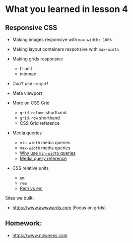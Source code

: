 # What you learned in lesson 4

## Responsive CSS

- Making images responsive with `max-width: 100%`
- Making layout containers responsive  with `max-width`
- Making grids responsive
  + fr unit
  + minmax
- Don't use `height`!
- Meta viewport

- More on CSS Grid
  + `grid-column` shorthand
  + `grid-row` shorthand
  + CSS Grid reference

- Media queries
  + `min-width` media queries
  + `max-width` media queries
  + [Why use `min-width` queries](https://zellwk.com/blog/how-to-write-mobile-first-css/)
  + [Media query reference](https://developer.mozilla.org/en-US/docs/Web/CSS/Media_Queries/Using_media_queries)

- CSS relative units
  + `em`
  + `rem`
  + [Rem vs em](https://zellwk.com/blog/rem-vs-em/)

Sites we built:
- https://www.awwwards.com (Focus on grids)

## Homework:
- https://www.nowness.com

